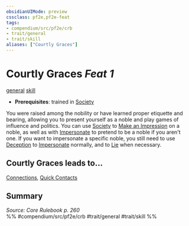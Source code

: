 ```yaml
---
obsidianUIMode: preview
cssclass: pf2e,pf2e-feat
tags:
- compendium/src/pf2e/crb
- trait/general
- trait/skill
aliases: ["Courtly Graces"]
---
```

# Courtly Graces  *Feat 1*  
[general](rules/traits/general.md)  [skill](rules/traits/skill.md)  

- **Prerequisites**: trained in [Society](compendium/skills.md#Society)

You were raised among the nobility or have learned proper etiquette and bearing, allowing you to present yourself as a noble and play games of influence and politics. You can use [Society](compendium/skills.md#Society) to [Make an Impression](rules/actions/make-an-impression.md) on a noble, as well as with [Impersonate](rules/actions/impersonate.md) to pretend to be a noble if you aren't one. If you want to impersonate a specific noble, you still need to use [Deception](compendium/skills.md#Deception) to [Impersonate](rules/actions/impersonate.md) normally, and to [Lie](rules/actions/lie.md) when necessary.

## Courtly Graces leads to...

[Connections](compendium/feats/connections.md), [Quick Contacts](compendium/feats/quick-contacts-apg.md)

## Summary

*Source: Core Rulebook p. 260*  
%% #compendium/src/pf2e/crb #trait/general #trait/skill %%